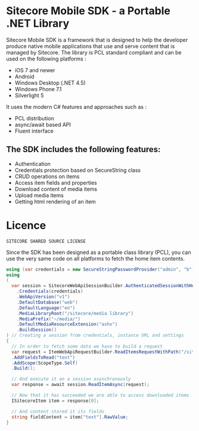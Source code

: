 Sitecore Mobile SDK - a Portable .NET Library
========

Sitecore Mobile SDK is a framework that is designed to help the developer produce native mobile applications that use and serve content that is managed by Sitecore. The library is PCL standard compliant and can be used on the following platforms :

* iOS 7 and newer
* Android
* Windows Desktop (.NET 4.5)
* Windows Phone 7.1
* Silverlight 5

It uses the modern C# features and approaches such as :
* PCL distribution
* async/await based API
* Fluent interface


## The SDK includes the following features:

* Authentication
* Credentials protection based on SecureString class
* CRUD operations on items
* Access item fields and properties
* Download content of media items
* Upload media items
* Getting html rendering of an item


# Licence
```
SITECORE SHARED SOURCE LICENSE
```



Since the SDK has been designed as a portable class library (PCL), you can use the very same code on all platforms to fetch the home item contents. 

```csharp
using (var credentials = new SecureStringPasswordProvider("admin", "b")) // providing secure credentials
using 
(
  var session = SitecoreWebApiSessionBuilder.AuthenticatedSessionWithHost(instanceUrl)
    .Credentials(credentials)
    .WebApiVersion("v1")
    .DefaultDatabase("web")
    .DefaultLanguage("en")
    .MediaLibraryRoot("/sitecore/media library")
    .MediaPrefix("~/media/")
    .DefaultMediaResourceExtension("ashx")
    .BuildSession()
) // Creating a session from credentials, instance URL and settings
{
  // In order to fetch some data we have to build a request
  var request = ItemWebApiRequestBuilder.ReadItemsRequestWithPath("/sitecore/content/home")
  .AddFieldsToRead("text")
  .AddScope(ScopeType.Self)
  .Build();

  // And execute it on a session asynchronously
  var response = await session.ReadItemAsync(request);

  // Now that it has succeeded we are able to access downloaded items
  ISitecoreItem item = response[0];

  // And content stored it its fields
  string fieldContent = item["text"].RawValue;
}
```




